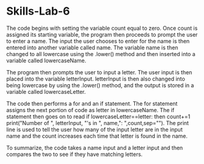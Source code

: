 # Skills-Lab-6
The code begins with setting the variable count equal to zero. Once count is assigned its starting variable, the program then proceeds to prompt the user to enter a name. The input the user chooses to enter for the name is then entered into another variable called name. The variable name is then changed to all lowercase using the .lower() method and then inserted into a variable called lowercaseName. 

The program then prompts the user to input a letter. The user input is then placed into the variable letterInput. letterInput is then also changed into being lowercase by using the .lower() method, and the output is stored in a variable called lowercaseLetter. 

The code then performs a for and an if statement. The for statement assigns the next portion of code as letter in lowercaseName. The if statement then goes on to read if lowercaseLetter==letter: then count+=1
print("Number of ", letterInput, "'s in ", name,": ",count,sep=""). The print line is used to tell the user how many of the input letter are in the input name and the count increases each time that letter is found in the name.

To summarize, the code takes a name input and a letter input and then compares the two to see if they have matching letters.
